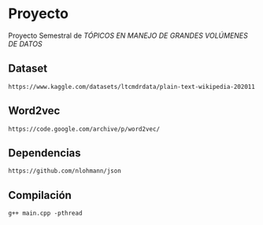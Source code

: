 # Proyecto
Proyecto Semestral de _TÓPICOS EN MANEJO DE GRANDES VOLÚMENES DE DATOS_
## Dataset
    https://www.kaggle.com/datasets/ltcmdrdata/plain-text-wikipedia-202011
## Word2vec
    https://code.google.com/archive/p/word2vec/
    
## Dependencias 
    https://github.com/nlohmann/json
## Compilación
    g++ main.cpp -pthread
